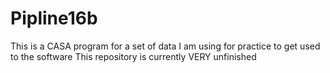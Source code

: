 # Pipline16b

This is a CASA program for a set of data I am using for practice to get used to the software
This repository is currently VERY unfinished

